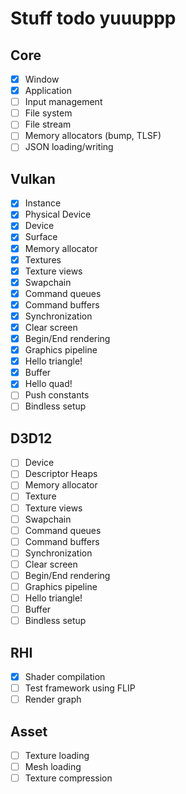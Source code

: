 # Stuff todo yuuuppp

## Core

- [x] Window
- [x] Application
- [ ] Input management
- [ ] File system
- [ ] File stream
- [ ] Memory allocators (bump, TLSF)
- [ ] JSON loading/writing

## Vulkan

- [x] Instance
- [x] Physical Device
- [x] Device
- [x] Surface
- [x] Memory allocator
- [x] Textures
- [x] Texture views
- [x] Swapchain
- [x] Command queues
- [x] Command buffers
- [x] Synchronization
- [x] Clear screen
- [x] Begin/End rendering
- [x] Graphics pipeline
- [x] Hello triangle!
- [x] Buffer
- [x] Hello quad!
- [ ] Push constants
- [ ] Bindless setup

## D3D12

- [ ] Device
- [ ] Descriptor Heaps
- [ ] Memory allocator
- [ ] Texture
- [ ] Texture views
- [ ] Swapchain
- [ ] Command queues
- [ ] Command buffers
- [ ] Synchronization
- [ ] Clear screen
- [ ] Begin/End rendering
- [ ] Graphics pipeline
- [ ] Hello triangle!
- [ ] Buffer
- [ ] Bindless setup

## RHI

- [x] Shader compilation
- [ ] Test framework using FLIP
- [ ] Render graph

## Asset

- [ ] Texture loading
- [ ] Mesh loading
- [ ] Texture compression
